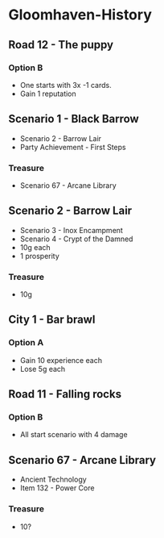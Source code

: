 # Gloomhaven-History

## Road 12 - The puppy
### Option B
- One starts with 3x -1 cards.
- Gain 1 reputation

## Scenario 1 - Black Barrow
- Scenario 2 - Barrow Lair
- Party Achievement - First Steps
### Treasure
- Scenario 67 - Arcane Library

## Scenario 2 - Barrow Lair
- Scenario 3 - Inox Encampment
- Scenario 4 - Crypt of the Damned
- 10g each
- 1 prosperity
### Treasure
- 10g

## City 1 - Bar brawl
### Option A
- Gain 10 experience each
- Lose 5g each

## Road 11 - Falling rocks
### Option B
- All start scenario with 4 damage

## Scenario 67 - Arcane Library
- Ancient Technology
- Item 132 - Power Core
### Treasure
- 10?

